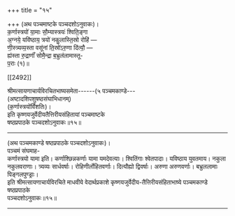 +++
title = "१५"

+++
(अथ पञ्चमाष्टके पञ्चदशोऽनुवाकः)।  
क॒र्णास्त्रयो॑ या॒माः सौ॒म्यास्त्रयः॑ श्विति॒ङ्गा  
अ॒ग्नये॒ यवि॑ष्ठाय॒ त्रयो॑ नकु॒लास्ति॒स्रो रोहि॑ —  
णी॒स्त्र्यव्य॒स्ता वसू॑नां ति॒स्रो॑ऽरु॒णा दि॑त्यौ॒ —  
ह्य॑स्ता रु॒द्राणाँ॑ सोमै॒न्द्रा ब॒भ्रुल॑लामास्तू-  
प॒राः (१)॥

[[2492]]

श्रीमत्सायणाचार्यविरचितभाष्यसमेता------(५ पञ्चमकाण्डे---  
(अष्टादशिपशुषष्ठसंघाभिधानम्)  
(क॒र्णास्त्रयो॑विँशतिः)।  
इति कृष्णयजुर्वेदीयतैत्तिरीयसंहितायां पञ्चमाष्टके  
षष्ठप्रपाठके पञ्चदशोऽनुवाकः॥१५॥
___________
(अथ पञ्चमकाण्डे षष्ठप्रपाठके पञ्चदशोऽनुवाकः)।  
पञ्चमं संघमाह-  
कर्णास्त्रयो यामा इति। कर्णाश्छिन्नकर्णाः यामा यमदेवत्याः। श्वितिंगाः श्वेतपादाः। यविष्ठाय युवतमाय। नकुला नकुलवराणाः। त्र्यव्यः सार्धवर्षाः। रोहिणीर्लोहितवर्णाः। दित्यौह्यो द्विवर्षाः। अरुणा अरुणवर्णाः। बभ्रुललामाः पिङ्गलपुण्ड्राः।  
इति श्रीमत्सायणाचार्यविरचिते माधवीये वेदार्थप्रकाशे कृष्णयजुर्वेदीय-तैत्तिरीयसंहिताभाष्ये पञ्चमकाण्डे षष्ठप्रपाठके  
पञ्चदशोऽनुवाकः॥१५॥
___________
